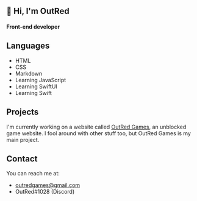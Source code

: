 ## 👋 Hi, I'm OutRed
#### Front-end developer
## Languages
- HTML
- CSS
- Markdown
- Learning JavaScript
- Learning SwiftUI
- Learning Swift

## Projects
I'm currently working on a website called [OutRed Games](https://outred.github.io), an unblocked game website. I fool around with other stuff too, but OutRed Games is my main project.

## Contact
You can reach me at:
- outredgames@gmail.com
- OutRed#1028 (Discord)

<!--
**OutRed/OutRed** is a ✨ _special_ ✨ repository because its `README.md` (this file) appears on your GitHub profile.

Here are some ideas to get you started:

- 🔭 I’m currently working on ...
- 🌱 I’m currently learning ...
- 👯 I’m looking to collaborate on ...
- 🤔 I’m looking for help with ...
- 💬 Ask me about ...
- 📫 How to reach me: ...
- 😄 Pronouns: ...
- ⚡ Fun fact: ...
-->
